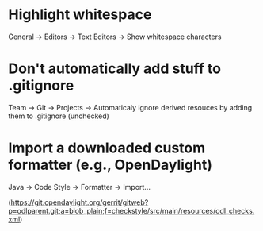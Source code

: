 # Highlight whitespace

General -> Editors -> Text Editors -> Show whitespace characters

# Don't automatically add stuff to .gitignore

Team -> Git -> Projects -> Automaticaly ignore derived resouces by adding them
to .gitignore (unchecked)

# Import a downloaded custom formatter (e.g., OpenDaylight)

Java -> Code Style -> Formatter -> Import...

(https://git.opendaylight.org/gerrit/gitweb?p=odlparent.git;a=blob_plain;f=checkstyle/src/main/resources/odl_checks.xml)
